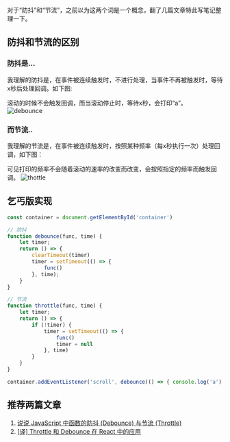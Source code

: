 对于“防抖”和“节流”，之前以为这两个词是一个概念，翻了几篇文章特此写笔记整理一下。
## 防抖和节流的区别
### 防抖是...
我理解的防抖是，在事件被连续触发时，不进行处理，当事件不再被触发时，等待x秒后处理回调。如下图:

滚动的时候不会触发回调，而当滚动停止时，等待x秒，会打印“a”。
![debounce](https://wx2.sinaimg.cn/mw690/007N1Comly1g4c2y4as26g30ao06j3z9.gif)
### 而节流..
我理解的节流是，在事件被连续触发时，按照某种频率（每x秒执行一次）处理回调，如下图：

可见打印的频率不会随着滚动的速率的改变而改变，会按照指定的频率而触发回调。
![thottle](https://wx2.sinaimg.cn/mw690/007N1Comly1g4c2y2rru4g30ao06jwge.gif)

## 乞丐版实现
```js
const container = document.getElementById('container')

// 防抖
function debounce(func, time) {
    let timer;
    return () => {
        clearTimeout(timer)
        timer = setTimeout(() => {
            func()
        }, time);
    }
}

// 节流
function throttle(func, time) {
    let timer;
    return () => {
        if (!timer) {
            timer = setTimeout(() => {
                func()
                timer = null
            }, time)
        }
    }
}

container.addEventListener('scroll', debounce(() => { console.log('a') }, 1000))
```
## 推荐两篇文章
1. [说说 JavaScript 中函数的防抖 (Debounce) 与节流 (Throttle)](https://juejin.im/post/5d07a51b5188254dd63c21ce)
1. [[译] Throttle 和 Debounce 在 React 中的应用](https://juejin.im/post/5d0a5365f265da1b5d57b0ab)
